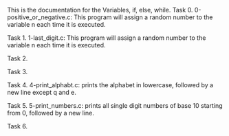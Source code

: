 This is the documentation for the Variables, if, else, while.
Task 0. 0-positive_or_negative.c: This program will assign a random number to the variable n each time it is executed.

Task 1. 1-last_digit.c: This program will assign a random number to the variable n each time it is executed.

Task 2.

Task 3. 

Task 4. 4-print_alphabt.c:  prints the alphabet in lowercase, followed by a new line except q and e.

Task 5. 5-print_numbers.c: prints all single digit numbers of base 10 starting from 0, followed by a new line.

Task 6.   
